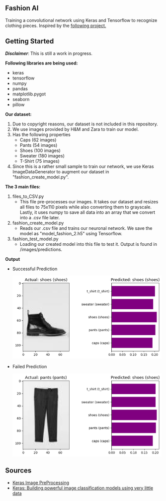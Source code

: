 Fashion AI
------------


Training a convolutional network using Keras and Tensorflow to recognize clothing pieces. Inspired by the [following project.](https://github.com/jasminevasandani/know-your-ai)

Getting Started
------------

***Disclaimer***: This is still a work in progress. 

**Following libraries are being used:**
* keras
* tensorflow
* numpy
* pandas
* matplotlib.pygot
* seaborn
* pillow

**Our dataset:**
1. Due to copyright reasons, our dataset is not included in this repository.
2. We use images provided by H&M and Zara to train our model.
3. Has the following properties
    * Caps (62 images)
    * Pants (54 images)
    * Shoes (100 images)
    * Sweater (180 images)
    * T-Shirt (75 images)
4. Since this is a rather small sample to train our network, we use Keras ImageDataGenerator to augment our dataset in "fashion_create_model.py".
    


**The 3 main files:**
1. files_to_CSV.py
    * This file pre-processes our images. It takes our dataset and resizes all files to 75x110 pixels while also converting them to grayscale. Lastly, it uses numpy to save all data into an array that we convert into a .csv file later.
2. fashion_create_model.py
    * Reads our .csv file and trains our neuronal network. We save the model as "model_fashion_2.h5" using Tensorflow.
3. fashion_test_model.py
    * Loading our created model into this file to test it. Output is found in /images/predictions.

**Output**

- Successful Prediction

    ![Alt text](images/predictions/prediction_80.png "Output 1")

- Failed Prediction

    ![Alt text](images/predictions/prediction_54.png "Output 2")

Sources
------------
- [Keras Image PreProcessing](https://keras.io/preprocessing/image/)
- [Keras: Building powerful image classification models using very little data](https://blog.keras.io/building-powerful-image-classification-models-using-very-little-data.html)


